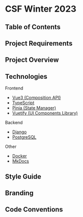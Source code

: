 # CSF Winter 2023

## Table of Contents

## Project Requirements

## Project Overview

## Technologies

Frontend

- [Vue3 (Composition API)](https://vuejs.org/)
- [TypeScript](https://www.typescriptlang.org/)
- [Pinia (State Manager)](https://pinia.vuejs.org/)
- [Vuetify (UI Components Library)](https://vuetifyjs.com/en/)

Backend

- [Django](https://www.djangoproject.com/)
- [PostgreSQL](https://www.postgresql.org/)

Other

- [Docker](https://www.docker.com/)
- [MkDocs](https://www.mkdocs.org/)

## Style Guide

## Branding

## Code Conventions
